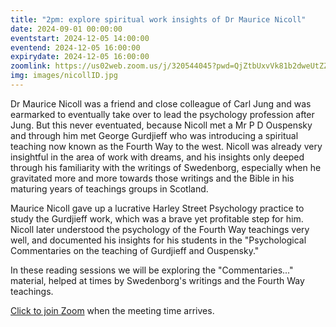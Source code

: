 ```yaml
---
title: "2pm: explore spiritual work insights of Dr Maurice Nicoll"
date: 2024-09-01 00:00:00
eventstart: 2024-12-05 14:00:00
eventend: 2024-12-05 16:00:00
expirydate: 2024-12-05 16:00:00
zoomlink: https://us02web.zoom.us/j/320544045?pwd=QjZtbUxvVk81b2dweUtZZTE3ZE9IZz09
img: images/nicollID.jpg
---
```


Dr Maurice Nicoll was a friend and close colleague of Carl Jung and was earmarked to eventually take over to lead the psychology profession after Jung. But this never eventuated, because Nicoll met a Mr P D Ouspensky and through him met George Gurdjieff who was introducing a spiritual teaching now known as the Fourth Way to the west. Nicoll was already very insightful in the area of work with dreams, and his insights only deeped through his familiarity with the writings of Swedenborg, especially when he gravitated more and more towards those writings and the Bible in his maturing years of teachings groups in Scotland.

Maurice Nicoll gave up a lucrative Harley Street Psychology practice to study the Gurdjieff work, which was a brave yet profitable step for him. Nicoll later understood the psychology of the Fourth Way teachings very well, and documented his insights for his students in the "Psychological Commentaries on the teaching of Gurdjieff and Ouspensky."

In these reading sessions we will be exploring the "Commentaries..." material, helped at times by Swedenborg's writings and the Fourth Way teachings.

[Click to join Zoom](https://us02web.zoom.us/j/320544045?pwd=QjZtbUxvVk81b2dweUtZZTE3ZE9IZz09) when the meeting time arrives.


